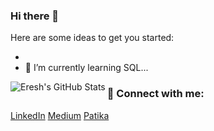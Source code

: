 ### Hi there 👋



Here are some ideas to get you started:

-
- 🌱 I’m currently learning SQL...



<img align="left" alt="Eresh's GitHub Stats" src="https://<--Your vercel instance for stats-->/api?username=ereshzealous&show_icons=true&hide_border=true" />

### 📩 Connect with me:

[LinkedIn](https://www.linkedin.com/in/rkymtc/)
[Medium](https://medium.com/@rkymtc/)
[Patika](https://app.patika.dev/rkymtc/)
